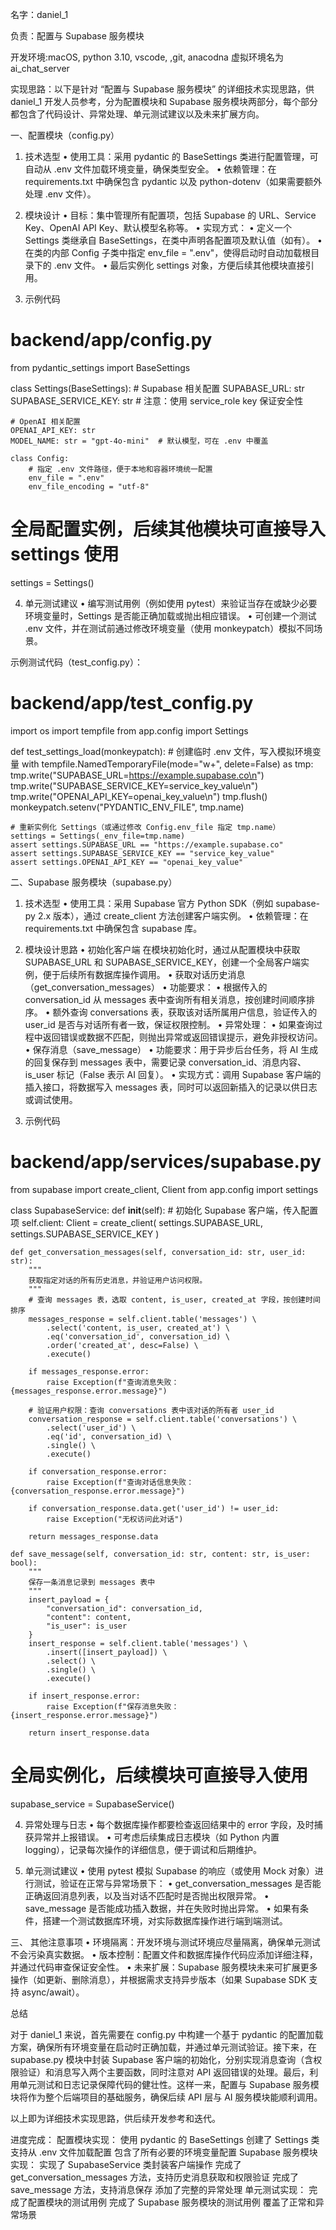 名字：daniel_1

负责：配置与 Supabase 服务模块

开发环境:macOS, python 3.10, vscode, ,git, anacodna 虚拟环境名为 ai_chat_server

实现思路：以下是针对 “配置与 Supabase 服务模块” 的详细技术实现思路，供 daniel_1 开发人员参考，分为配置模块和 Supabase 服务模块两部分，每个部分都包含了代码设计、异常处理、单元测试建议以及未来扩展方向。

一、配置模块（config.py）

1. 技术选型
	•	使用工具：采用 pydantic 的 BaseSettings 类进行配置管理，可自动从 .env 文件加载环境变量，确保类型安全。
	•	依赖管理：在 requirements.txt 中确保包含 pydantic 以及 python-dotenv（如果需要额外处理 .env 文件）。

2. 模块设计
	•	目标：集中管理所有配置项，包括 Supabase 的 URL、Service Key、OpenAI API Key、默认模型名称等。
	•	实现方式：
	•	定义一个 Settings 类继承自 BaseSettings，在类中声明各配置项及默认值（如有）。
	•	在类的内部 Config 子类中指定 env_file = ".env"，使得启动时自动加载根目录下的 .env 文件。
	•	最后实例化 settings 对象，方便后续其他模块直接引用。

3. 示例代码

# backend/app/config.py
from pydantic_settings import BaseSettings

class Settings(BaseSettings):
    # Supabase 相关配置
    SUPABASE_URL: str
    SUPABASE_SERVICE_KEY: str  # 注意：使用 service_role key 保证安全性
    
    # OpenAI 相关配置
    OPENAI_API_KEY: str
    MODEL_NAME: str = "gpt-4o-mini"  # 默认模型，可在 .env 中覆盖

    class Config:
        # 指定 .env 文件路径，便于本地和容器环境统一配置
        env_file = ".env"
        env_file_encoding = "utf-8"

# 全局配置实例，后续其他模块可直接导入 settings 使用
settings = Settings()

4. 单元测试建议
	•	编写测试用例（例如使用 pytest）来验证当存在或缺少必要环境变量时，Settings 是否能正确加载或抛出相应错误。
	•	可创建一个测试 .env 文件，并在测试前通过修改环境变量（使用 monkeypatch）模拟不同场景。

示例测试代码（test_config.py）：

# backend/app/test_config.py
import os
import tempfile
from app.config import Settings

def test_settings_load(monkeypatch):
    # 创建临时 .env 文件，写入模拟环境变量
    with tempfile.NamedTemporaryFile(mode="w+", delete=False) as tmp:
        tmp.write("SUPABASE_URL=https://example.supabase.co\n")
        tmp.write("SUPABASE_SERVICE_KEY=service_key_value\n")
        tmp.write("OPENAI_API_KEY=openai_key_value\n")
        tmp.flush()
        monkeypatch.setenv("PYDANTIC_ENV_FILE", tmp.name)

    # 重新实例化 Settings（或通过修改 Config.env_file 指定 tmp.name）
    settings = Settings(_env_file=tmp.name)
    assert settings.SUPABASE_URL == "https://example.supabase.co"
    assert settings.SUPABASE_SERVICE_KEY == "service_key_value"
    assert settings.OPENAI_API_KEY == "openai_key_value"

二、Supabase 服务模块（supabase.py）

1. 技术选型
	•	使用工具：采用 Supabase 官方 Python SDK（例如 supabase-py 2.x 版本），通过 create_client 方法创建客户端实例。
	•	依赖管理：在 requirements.txt 中确保包含 supabase 库。

2. 模块设计思路
	•	初始化客户端
在模块初始化时，通过从配置模块中获取 SUPABASE_URL 和 SUPABASE_SERVICE_KEY，创建一个全局客户端实例，便于后续所有数据库操作调用。
	•	获取对话历史消息（get_conversation_messages）
	•	功能要求：
	•	根据传入的 conversation_id 从 messages 表中查询所有相关消息，按创建时间顺序排序。
	•	额外查询 conversations 表，获取该对话所属用户信息，验证传入的 user_id 是否与对话所有者一致，保证权限控制。
	•	异常处理：
	•	如果查询过程中返回错误或数据不匹配，则抛出异常或返回错误提示，避免非授权访问。
	•	保存消息（save_message）
	•	功能要求：用于异步后台任务，将 AI 生成的回复保存到 messages 表中，需要记录 conversation_id、消息内容、is_user 标记（False 表示 AI 回复）。
	•	实现方式：调用 Supabase 客户端的插入接口，将数据写入 messages 表，同时可以返回新插入的记录以供日志或调试使用。

3. 示例代码

# backend/app/services/supabase.py
from supabase import create_client, Client
from app.config import settings

class SupabaseService:
    def __init__(self):
        # 初始化 Supabase 客户端，传入配置项
        self.client: Client = create_client(
            settings.SUPABASE_URL,
            settings.SUPABASE_SERVICE_KEY
        )

    def get_conversation_messages(self, conversation_id: str, user_id: str):
        """
        获取指定对话的所有历史消息，并验证用户访问权限。
        """
        # 查询 messages 表，选取 content, is_user, created_at 字段，按创建时间排序
        messages_response = self.client.table('messages') \
            .select('content, is_user, created_at') \
            .eq('conversation_id', conversation_id) \
            .order('created_at', desc=False) \
            .execute()

        if messages_response.error:
            raise Exception(f"查询消息失败：{messages_response.error.message}")

        # 验证用户权限：查询 conversations 表中该对话的所有者 user_id
        conversation_response = self.client.table('conversations') \
            .select('user_id') \
            .eq('id', conversation_id) \
            .single() \
            .execute()

        if conversation_response.error:
            raise Exception(f"查询对话信息失败：{conversation_response.error.message}")

        if conversation_response.data.get('user_id') != user_id:
            raise Exception("无权访问此对话")

        return messages_response.data

    def save_message(self, conversation_id: str, content: str, is_user: bool):
        """
        保存一条消息记录到 messages 表中
        """
        insert_payload = {
            "conversation_id": conversation_id,
            "content": content,
            "is_user": is_user
        }
        insert_response = self.client.table('messages') \
            .insert([insert_payload]) \
            .select() \
            .single() \
            .execute()

        if insert_response.error:
            raise Exception(f"保存消息失败：{insert_response.error.message}")

        return insert_response.data

# 全局实例化，后续模块可直接导入使用
supabase_service = SupabaseService()

4. 异常处理与日志
	•	每个数据库操作都要检查返回结果中的 error 字段，及时捕获异常并上报错误。
	•	可考虑后续集成日志模块（如 Python 内置 logging），记录每次操作的详细信息，便于调试和后期维护。

5. 单元测试建议
	•	使用 pytest 模拟 Supabase 的响应（或使用 Mock 对象）进行测试，验证在正常与异常场景下：
	•	get_conversation_messages 是否能正确返回消息列表，以及当对话不匹配时是否抛出权限异常。
	•	save_message 是否能成功插入数据，并在失败时抛出异常。
	•	如果有条件，搭建一个测试数据库环境，对实际数据库操作进行端到端测试。

三、 其他注意事项
	•	环境隔离：开发环境与测试环境应尽量隔离，确保单元测试不会污染真实数据。
	•	版本控制：配置文件和数据库操作代码应添加详细注释，并通过代码审查保证安全性。
	•	未来扩展：Supabase 服务模块未来可扩展更多操作（如更新、删除消息），并根据需求支持异步版本（如果 Supabase SDK 支持 async/await）。

总结

对于 daniel_1 来说，首先需要在 config.py 中构建一个基于 pydantic 的配置加载方案，确保所有环境变量在启动时正确加载，并通过单元测试验证。接下来，在 supabase.py 模块中封装 Supabase 客户端的初始化，分别实现消息查询（含权限验证）和消息写入两个主要函数，同时注意对 API 返回错误的处理。最后，利用单元测试和日志记录保障代码的健壮性。这样一来，配置与 Supabase 服务模块将作为整个后端项目的基础服务，确保后续 API 层与 AI 服务模块能顺利调用。

以上即为详细技术实现思路，供后续开发参考和迭代。

进度完成：
配置模块实现：
使用 pydantic 的 BaseSettings 创建了 Settings 类
支持从 .env 文件加载配置
包含了所有必要的环境变量配置
Supabase 服务模块实现：
实现了 SupabaseService 类封装客户端操作
完成了 get_conversation_messages 方法，支持历史消息获取和权限验证
完成了 save_message 方法，支持消息保存
添加了完整的异常处理
单元测试实现：
完成了配置模块的测试用例
完成了 Supabase 服务模块的测试用例
覆盖了正常和异常场景